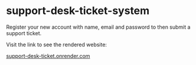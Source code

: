 # support-desk-ticket-system

Register your new account with name, email and password to then submit a support ticket.


Visit the link to see the rendered website:

[support-desk-ticket.onrender.com](https://support-desk-ticket.onrender.com/)

